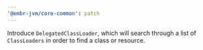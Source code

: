 ```yaml
---
'@embr-jvm/core-common': patch
---
```


Introduce `DelegatedClassLoader`, which will search through a list of `ClassLoaders` in order to find a class or resource.
